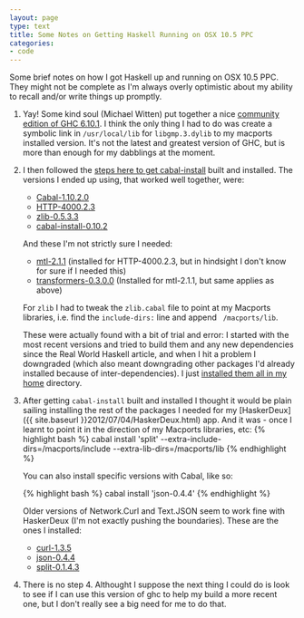 ```yaml
---
layout: page
type: text
title: Some Notes on Getting Haskell Running on OSX 10.5 PPC
categories: 
- code
---
```

Some brief notes on how I got Haskell up and running on OSX 10.5 PPC. They might not be complete as I'm always overly optimistic about my ability to recall and/or write things up promptly.

1. Yay! Some kind soul (Michael Witten) put together a nice [community edition of GHC 6.10.1](http://www.haskell.org/ghc/download_ghc_6_10_1#macosxppc). I think the only thing I had to do was create a symbolic link in `/usr/local/lib` for `libgmp.3.dylib` to my macports installed version. It's not the latest and greatest version of GHC, but is more than enough for my dabblings at the moment.
2. I then followed the [steps here to get cabal-install](http://book.realworldhaskell.org/read/installing-ghc-and-haskell-libraries.html#id689017) built and installed. The versions I ended up using, that worked well together, were:
	- [Cabal-1.10.2.0](http://hackage.haskell.org/package/Cabal-1.10.2.0)
	- [HTTP-4000.2.3](http://hackage.haskell.org/package/HTTP-4000.2.3)
	- [zlib-0.5.3.3](http://hackage.haskell.org/package/zlib-0.5.3.3)
	- [cabal-install-0.10.2](http://hackage.haskell.org/package/cabal-install-0.10.2) 

	And these I'm not strictly sure I needed:
	- [mtl-2.1.1](http://hackage.haskell.org/package/mtl-2.1.1) (installed for HTTP-4000.2.3, but in hindsight I don't know for sure if I needed this)
	- [transformers-0.3.0.0](http://hackage.haskell.org/package/transformers-0.3.0.0) (Installed for mtl-2.1.1, but same applies as above)

	For `zlib` I had to tweak the `zlib.cabal` file to point at my Macports libraries, i.e. find the `include-dirs:` line and append ` /macports/lib`.

	These were actually found with a bit of trial and error: I started with the most recent versions and tried to build them and any new dependencies since the Real World Haskell article, and when I hit a problem I downgraded (which also meant downgrading other packages I'd already installed because of inter-dependencies). I just [installed them all in my home](http://book.realworldhaskell.org/read/installing-ghc-and-haskell-libraries.html#install.pkg.manual) directory.
3. After getting `cabal-install` built and installed I thought it would be plain sailing installing the rest of the packages I needed for my [HaskerDeux]({{ site.baseurl }}2012/07/04/HaskerDeux.html) app. And it was -  once I learnt to point it in the direction of my Macports libraries, etc: 
	{% highlight bash %}
	cabal install 'split' --extra-include-dirs=/macports/include --extra-lib-dirs=/macports/lib
	{% endhighlight %}

	You can also install specific versions with Cabal, like so:

	{% highlight bash %}
	cabal install 'json-0.4.4'
	{% endhighlight %}

	Older versions of Network.Curl and Text.JSON  seem to work fine with HaskerDeux (I'm not exactly pushing the boundaries). These are the ones I installed:
	- [curl-1.3.5](http://hackage.haskell.org/package/curl-1.3.5)
	- [json-0.4.4](http://hackage.haskell.org/package/json-0.4.4)
	- [split-0.1.4.3](http://hackage.haskell.org/package/split-0.1.4.3)
4. There is no step 4. Althought I suppose the next thing I could do is look to see if I can use this version of ghc to help my build a more recent one, but I don't really see a big need for me to do that.
